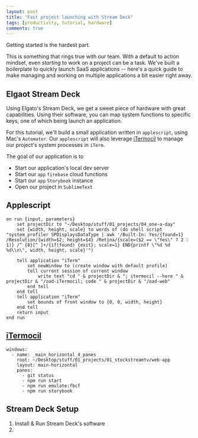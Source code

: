```yaml
---
layout: post
title: "Fast project launching with Stream Deck"
tags: [productivity, tutorial, hardware]
comments: true
---
```


Getting started is the hardest part.

This is something that rings true with our team. With a default to action mindset, even _starting_ to work on a project can be a task. We've built a boilerplate to quickly launch SaaS applications -- here's a quick guide to make managing and working on multiple applications a bit easier right away.

## Elgaot Stream Deck

Using Elgato's Stream Deck, we get a sweet piece of hardware with great capabilities. Using their software, you can map system functions to specific keys, one of which being launch an application.

For this tutorial, we'll build a small application written in `applescript`, using Mac's `Automator`. Our `applescript` will also leverage [iTermocil](https://github.com/TomAnthony/itermocil) to manage our project's system processes in `iTerm`.

The goal of our application is to

* Start our application's local dev server
* Start our `app` `firebase` cloud functions
* Start our `app` `Storybook` instance
* Open our project in `SublimeText`

## Applescript

```
on run {input, parameters}
	set projectDir to "~/Desktop/stuff/01_projects/04_one-a-day"
	set {width, height, scale} to words of (do shell script "system_profiler SPDisplaysDataType | awk '/Built-In: Yes/{found=1} /Resolution/{width=$2; height=$4} /Retina/{scale=($2 == \"Yes\" ? 2 : 1)} /^ {8}[^ ]+/{if(found) {exit}; scale=1} END{printf \"%d %d %d\\n\", width, height, scale}'")
	
	tell application "iTerm"
		set newWindow to (create window with default profile)
		tell current session of current window
			write text "cd " & projectDir & "; itermocil --here " & projectDir & "/oad-iTermocil; code " & projectDir & "/oad-web"
		end tell
	end tell
	tell application "iTerm"
		set bounds of front window to {0, 0, width, height}
	end tell
	return input
end run
```

## [iTermocil]()
```
windows:
  - name: _main_horizontal_4_panes
    root: ~/Desktop/stuff/01_projects/01_stockstreamtv/web-app
    layout: main-horizontal
    panes:
      - git status
      - npm run start
      - npm run emulate:fbcf
      - npm run storybook
```

## Stream Deck Setup

1) Install & Run Stream Deck's software
2) 
